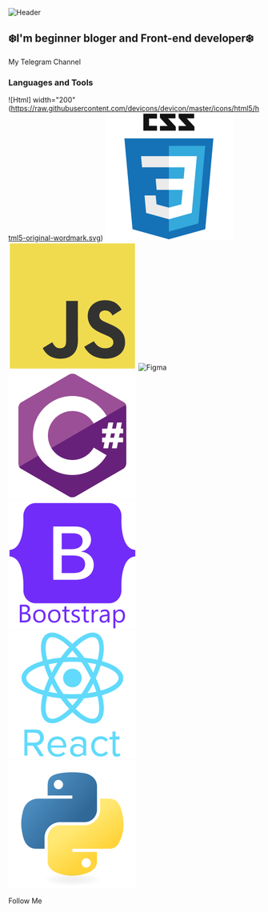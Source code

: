 ![Header](https://github.com/nelstan/Nelstan/blob/main/assets/40add08405dd875431b858f2a0419224.gif)

## ❄️I'm beginner bloger and Front-end developer❄️

My Telegram Channel

### Languages and Tools

![Html] width="200" (https://raw.githubusercontent.com/devicons/devicon/master/icons/html5/html5-original-wordmark.svg)
![Css](https://raw.githubusercontent.com/devicons/devicon/master/icons/css3/css3-original-wordmark.svg)
![Js](https://raw.githubusercontent.com/devicons/devicon/master/icons/javascript/javascript-original.svg)
![Figma](https://www.vectorlogo.zone/logos/figma/figma-icon.svg)
![C#](https://raw.githubusercontent.com/devicons/devicon/master/icons/csharp/csharp-original.svg)
![BootStrap](https://raw.githubusercontent.com/devicons/devicon/master/icons/bootstrap/bootstrap-plain-wordmark.svg)
![React](https://raw.githubusercontent.com/devicons/devicon/master/icons/react/react-original-wordmark.svg)
![Python](https://raw.githubusercontent.com/devicons/devicon/master/icons/python/python-original.svg)

Follow Me

